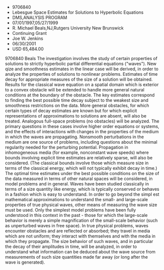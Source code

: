
* 9706840
* Lebesgue Space Estimates for Solutions to Hyperbolic Equations
* DMS,ANALYSIS PROGRAM
* 07/01/1997,05/27/1999
* R. Michael Beals,NJ,Rutgers University New Brunswick
* Continuing Grant
* Joe W. Jenkins
* 06/30/2001
* USD 65,484.00

9706840 Beals The investigation involves the study of certain properties of
solutions to strictly hyperbolic partial differential equations ("waves"). New
qize and smoothness estimates in the linear case will be derived, in order to
analyze the properties of solutions to nonlinear problems. Estimates of time
decay for appropriate measures of the size of a solution will be obtained.
Results for the classical wave equation on a spatial domain which is exterior to
a convex obstacle will be extended to handle more general natural conditions at
the boundary of the obstacle. The key estimates correspond to finding the best
possible time decay subject to the weakest size and smoothness restrictions on
the data. More general obstacles, for which certain types of decay estimates are
known but for which explicit representations of approximations to solutions are
absent, will also be treated. Analogous full-space problems (no obstacles) will
be analyzed. The primary questions in these cases involve higher order equations
or systems, and the effects of interactions with changes in the properties of
the medium in which the waves are propagating. Nonsmooth perturbations in the
medium are one source of problems, including questions about the minimal
regularity needed for the perturbing potential. Propagation in inhomogeneous
media (for example, nonconstant wave speeds) where bounds involving explicit
time estimates are relatively sparse, will also be considered. (The classical
bounds involve those which measure size in terms of the classical energy, which
will not typically exhibit decay in time.) The optimal time estimates under the
best possible conditions on the size of the data measured in terms of other
natural spaces will be considered, in model problems and in general. Waves have
been studied classically in terms of a size quantity like energy, which is
typically conserved or behaves in a fashion which is easy to understand. In
order to go beyond the simpl est mathematical approximations to understand the
small- and large-scale properties of true physical waves, other means of
measuring the wave size must be used. Only the simplest model problems have been
fully understood in this context in the past - those for which the large-scale
behavior is merely a simple magnification of the small-scale behavior (such as
unperturbed waves in free space). In true physical problems, waves encounter
obstacles and are reflected or absorbed; they travel in media which are not
uniform; they interact with themselves and with the media in which they
propagate. The size behavior of such waves, and in particular the decay of their
amplitudes in time, will be analyzed, in order to understand what information
can be deduced about the wave source from measurements of such size quantities
made far away (or long after the wave is generated).
